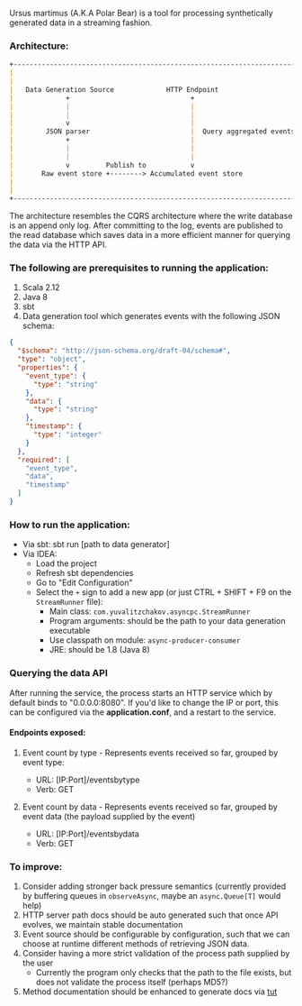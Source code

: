 Ursus martimus (A.K.A Polar Bear) is a tool for processing synthetically generated data in a streaming fashion.

### Architecture:

```markdown
+------------------------------------------------------------------------+
|                                                                        |
|                                                                        |
|   Data Generation Source             HTTP Endpoint                     |
|             +                              +                           |
|             |                              |                           |
|             |                              |                           |
|             v                              |                           |
|        JSON parser                         |  Query aggregated events  |
|             +                              |                           |
|             |                              |                           |
|             |                              |                           |
|             v         Publish to           v                           |
|       Raw event store +--------> Accumulated event store               |
|                                                                        |
|                                                                        |
+------------------------------------------------------------------------+
```

The architecture resembles the CQRS architecture where the write database
is an append only log. After committing to the log, events are published to the
read database which saves data in a more efficient manner for querying the data
via the HTTP API.

### The following are prerequisites to running the application:

1. Scala 2.12
2. Java 8
3. sbt
3. Data generation tool which generates events with the following JSON schema:

```json
{
  "$schema": "http://json-schema.org/draft-04/schema#",
  "type": "object",
  "properties": {
    "event_type": {
      "type": "string"
    },
    "data": {
      "type": "string"
    },
    "timestamp": {
      "type": "integer"
    }
  },
  "required": [
    "event_type",
    "data",
    "timestamp"
  ]
}
```

### How to run the application:

- Via sbt: sbt run [path to data generator]
- Via IDEA: 
    - Load the project
    - Refresh sbt dependencies
    - Go to "Edit Configuration"
    - Select the `+` sign to add a new app (or just CTRL + SHIFT + F9 on the `StreamRunner` file):
        - Main class: `com.yuvalitzchakov.asyncpc.StreamRunner`
        - Program arguments: should be the path to your data generation executable
        - Use classpath on module: `async-producer-consumer`
        - JRE: should be 1.8 (Java 8)
        
    
### Querying the data API

After running the service, the process starts an HTTP service which by default binds 
to "0.0.0.0:8080". If you'd like to change the IP or port, this can be configured via 
the **application.conf**, and a restart to the service.

#### Endpoints exposed:

1. Event count by type - Represents events received so far, grouped by event type:
    - URL: [IP:Port]/eventsbytype
    - Verb: GET
    
2. Event count by data - Represents events received so far, grouped by event data (the payload supplied by the event)
    - URL: [IP:Port]/eventsbydata
    - Verb: GET
    
### To improve:

1. Consider adding stronger back pressure semantics (currently provided by buffering queues in `observeAsync`, maybe an `async.Queue[T]` would help)
2. HTTP server path docs should be auto generated such that once API evolves, we maintain stable documentation
3. Event source should be configurable by configuration, such that we can choose at runtime different methods of retrieving JSON data.
4. Consider having a more strict validation of the process path supplied by the user
    - Currently the program only checks that the path to the file exists, but does not validate the process itself (perhaps MD5?)
5. Method documentation should be enhanced to generate docs via [tut](https://github.com/tpolecat/tut)